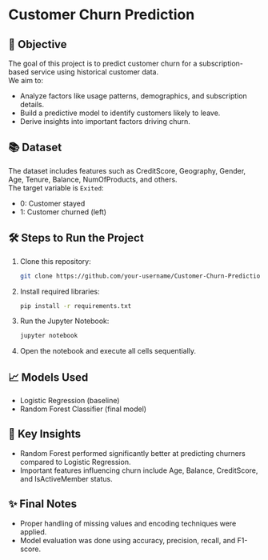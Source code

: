 
# Customer Churn Prediction

## 📌 Objective
The goal of this project is to predict customer churn for a subscription-based service using historical customer data.  
We aim to:
- Analyze factors like usage patterns, demographics, and subscription details.
- Build a predictive model to identify customers likely to leave.
- Derive insights into important factors driving churn.

## 📚 Dataset
The dataset includes features such as CreditScore, Geography, Gender, Age, Tenure, Balance, NumOfProducts, and others.  
The target variable is `Exited`:
- 0: Customer stayed
- 1: Customer churned (left)

## 🛠 Steps to Run the Project

1. Clone this repository:
   ```bash
   git clone https://github.com/your-username/Customer-Churn-Prediction.git
   ```

2. Install required libraries:
   ```bash
   pip install -r requirements.txt
   ```

3. Run the Jupyter Notebook:
   ```bash
   jupyter notebook
   ```

4. Open the notebook and execute all cells sequentially.

## 📈 Models Used
- Logistic Regression (baseline)
- Random Forest Classifier (final model)

## 🎯 Key Insights
- Random Forest performed significantly better at predicting churners compared to Logistic Regression.
- Important features influencing churn include Age, Balance, CreditScore, and IsActiveMember status.

## ✨ Final Notes
- Proper handling of missing values and encoding techniques were applied.
- Model evaluation was done using accuracy, precision, recall, and F1-score.
